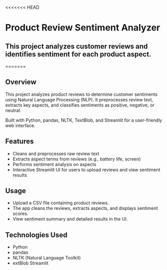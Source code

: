 <<<<<<< HEAD
# Product Review Sentiment Analyzer

## This project analyzes customer reviews and identifies sentiment for each product aspect.
=======


## Overview
This project analyzes product reviews to determine customer sentiments using Natural Language Processing (NLP). It preprocesses review text, extracts key aspects, and classifies sentiments as positive, negative, or neutral.

Built with Python, pandas, NLTK, TextBlob, and Streamlit for a user-friendly web interface.

## Features
- Cleans and preprocesses raw review text
- Extracts aspect terms from reviews (e.g., battery life, screen)
- Performs sentiment analysis on aspects
- Interactive Streamlit UI for users to upload reviews and view sentiment results


## Usage
- Upload a CSV file containing product reviews.
- The app cleans the reviews, extracts aspects, and displays sentiment scores.
- View sentiment summary and detailed results in the UI.


## Technologies Used
- Python
- pandas
- NLTK (Natural Language Toolkit)
- extBlob
  Streamlit
